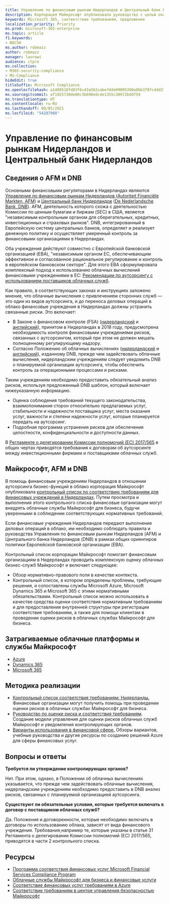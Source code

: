 ```yaml
---
title: Управление по финансовым рынкам Нидерландов и Центральный банк Нидерландов
description: Корпорация Майкрософт опубликовала руководство с целью оказать финансовым учреждениям в Нидерландах поддержку в вопросе внедрения облачных технологий.
keywords: Microsoft 365, соответствие требованиям, предложения
localization_priority: Priority
ms.prod: microsoft-365-enterprise
ms.topic: article
f1.keywords:
- NOCSH
ms.author: robmazz
author: robmazz
manager: laurawi
audience: itpro
ms.collection:
- M365-security-compliance
- MS-Compliance
hideEdit: true
titleSuffix: Microsoft Compliance
ms.openlocfilehash: a1409518fd83f6c43a562cabe7dde09005390a0bb378fc4dd37f70b7e4aaf6cf
ms.sourcegitcommit: af1925730de60c3b698edc4e1355c38972bdd759
ms.translationtype: HT
ms.contentlocale: ru-RU
ms.lasthandoff: 08/05/2021
ms.locfileid: "54287908"
---
```

# <a name="dutch-authority-for-the-financial-markets-and-the-central-bank-of-the-netherlands"></a>Управление по финансовым рынкам Нидерландов и Центральный банк Нидерландов

## <a name="about-the-afm-and-dnb"></a>Сведения о AFM и DNB

Основными финансовыми регуляторами в Нидерландах являются [Управление по финансовым рынкам Нидерландов ](https://afm.nl/en)([Autoriteit Financiële Markten, AFM](https://afm.nl/)) и [Центральный банк Нидерландов](https://www.dnb.nl/en/home/index.jsp) ([De Nederlandsche Bank, DNB](https://www.dnb.nl/home/)). AFM, деятельность которого схожа с деятельностью Комиссии по ценным бумагам и биржам (SEC) в США, является "независимым контрольным органом для сберегательных, кредитных, инвестиционных и страховых рынков". DNB, интегрированный в Европейскую систему центральных банков, определяет и реализует денежную политику и осуществляет умеренный контроль за финансовыми организациями в Нидерландах.  
  
Оба учреждения действуют совместно с Европейской банковской организацией (EBA), "независимым органом ЕС, обеспечивающим эффективное и согласованное рациональное регулирование и контроль в европейском банковском секторе". Для этого EBA сформулировала комплексный подход к использованию облачных вычислений финансовыми учреждениями в ЕС: [Рекомендации по аутсорсингу с использованием поставщиков облачных служб](https://eba.europa.eu/sites/default/documents/files/documents/10180/1848359/c1005743-567e-40fc-a995-d05fb93df5d1/Draft%20Recommendation%20on%20outsourcing%20to%20Cloud%20Service%20%20%28EBA-CP-2017-06%29.pdf ).  
  
Как правило, в соответствующих законах и инструкциях заложено мнение, что облачные вычисления с привлечением сторонних служб — это один из видов аутсорсинга, и до переноса деловых операций в облако финансовые учреждения в Нидерландах должны устранить связанные риски. Это включает:

- В Законе о финансовом контроле (FSA) ([нидерландский](https://wetten.overheid.nl/BWBR0020368/2018-02-09) и [английский](https://www.toezicht.dnb.nl/en/binaries/51-217291.pdf)), принятом в Нидерландах в 2018 году, предусмотрена необходимость контроля финансовыми учреждениями рисков, связанных с аутсорсингом, который при этом не должен мешать полноценному регулирующему надзору.
- Согласно Положению об облачных вычислениях ([нидерландский](https://www.toezicht.dnb.nl/binaries/50-224828.pdf) и [английский](https://www.toezicht.dnb.nl/en/binaries/51-224828.pdf)), изданному DNB, прежде чем задействовать облачные вычисления, нидерландским учреждениям следует уведомить DNB о планируемой организации аутсорсинга, чтобы обеспечить контроль за операционными процессами и рисками.

Таким учреждениям необходимо предоставить обязательный анализ рисков, используя предложенный DNB шаблон, который включает нижеуказанную информацию.

- Оценка соблюдения требований текущего законодательства, взаимопонимания сторон относительно предлагаемых услуг, стабильности и надежности поставщика услуг, места оказания услуг, важности и степени надежности услуг, которые планируется передать на аутсорсинг.
- Подробная программа устранения рисков для обеспечения целостности, конфиденциальности и доступности данных.

В [Регламенте о делегировании Комиссии полномочий (ЕС) 2017/565](https://eur-lex.europa.eu/legal-content/EN/TXT/?uri=CELEX:32017R0565) в общих чертах приводятся требования к договорам об аутсорсинге между инвестиционными фирмами и поставщиками облачных служб.

## <a name="microsoft-and-the-afm-and-dnb"></a>Майкрософт, AFM и DNB

В помощь финансовым учреждениям Нидерландов в отношении аутсорсинга бизнес-функций в облако корпорация Майкрософт опубликовала [контрольный список по соответствию требованиям для финансовых учреждений в Нидерландах](https://aka.ms/FinServ-Guide-Netherlands). Путем просмотра и выполнения этого контрольного списка финансовые организации могут внедрять облачные службы Майкрософт для бизнеса, будучи уверенными в соблюдении соответствующих нормативных требований.  
  
Если финансовые учреждения Нидерландов передают выполнение деловых операций в облако, им необходимо соблюдать правила и руководства Управления по финансовым рынкам Нидерландов (AFM) и Центрального банка Нидерландов (DNB) в рамках общих ориентиров политики Европейской банковской организации (EBA).  
  
Контрольный список корпорации Майкрософт помогает финансовым организациям в Нидерландах проводить комплексную оценку облачных бизнес-служб Майкрософт и включает следующее:

- Обзор нормативно-правового поля в качестве контекста.
- Контрольный список, в котором определены проблемы, требующие решения, и сопоставлены службы Microsoft Azure, Microsoft Dynamics 365 и Microsoft 365 с этими нормативными обязательствами. Контрольный список можно использовать в качестве средства оценки соответствия нормативным требованиям и для предоставления внутренней структуры при регистрации соответствия требованиям, а также для помощи клиентам в проведении оценки рисков в облачных службах Майкрософт для бизнеса.

## <a name="microsoft-in-scope-cloud-platforms--services"></a>Затрагиваемые облачные платформы и службы Майкрософт

- [Azure](https://aka.ms/AzureCompliance)
- [Dynamics 365](https://aka.ms/d365-compliance-list)
- [Microsoft 365](https://aka.ms/o365-compliance-framework)

## <a name="how-to-implement"></a>Методика реализации

- [Контрольный список соответствия требованиям: Нидерланды.](https://aka.ms/FinServ-Guide-Netherlands) Финансовые организации могут получить помощь при проведении оценки рисков в облачных службах Майкрософт для бизнеса.
- [Руководство по оценке риска и соответствия требованиям](https://aka.ms/RiskGovernanceGuide). Создание модели управления для оценки рисков облачных служб Майкрософт и уведомления контролирующих органов.
- [Варианты использования в финансовой сфере.](/azure/industry/financial/) Обзоры вариантов, учебные руководства и другие ресурсы по созданию решений Azure для сферы финансовых услуг.

## <a name="frequently-asked-questions"></a>Вопросы и ответы

**Требуется ли утверждение контролирующих органов?**

Нет. При этом, однако, в Положении об облачных вычислениях указывается, что прежде чем задействовать облачные вычисления, нидерландским учреждениям необходимо предоставить в DNB анализ рисков, связанных с планируемой организацией аутсорсинга.

**Существуют ли обязательные условия, которые требуется включать в договор с поставщиком облачных служб?**

Да. Положения и договоренности, которые необходимо включать в договоры по использованию облака, зависят от вида финансового учреждения. Требования,например те, которые указаны в статье 31 Регламента о делегировании Комиссии полномочий (ЕС) 2017/565, приводятся в части 2 контрольного списка.

## <a name="resources"></a>Ресурсы

- [Программа соответствия финансовых услуг Microsoft Financial Services Compliance Program](https://aka.ms/FSCP-Print)
- [Облачные службы Майкрософт для бизнеса и финансовые услуги](https://servicetrust.microsoft.com/viewpage/financialservicesoverview)
- [Соответствие финансовых услуг требованиям в Azure](https://azure.microsoft.com/resources/videos/azurecon-2015-financial-services-compliance-in-azure/)
- [Соответствие требованиям в центре управления безопасностью Майкрософт](https://www.microsoft.com/trust-center/compliance/compliance-overview)
